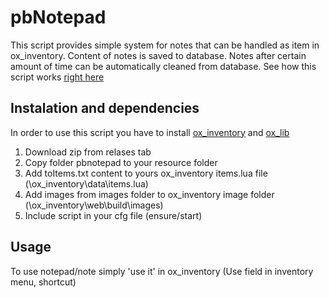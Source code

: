 # pbNotepad
This script provides simple system for notes that can be handled as item in ox_inventory. Content of notes is saved to database. Notes after certain amount of time can be automatically cleaned from database.
See how this script works [right here](https://youtu.be/Rnkqqpwim8Q)
## Instalation and dependencies
In order to use this script you have to install [ox_inventory](https://github.com/overextended/ox_inventory) and [ox_lib](https://github.com/overextended/ox_lib)
1. Download  zip from relases tab
2. Copy folder pbnotepad to your resource folder
3. Add toItems.txt content to yours ox_inventory items.lua file (\ox_inventory\data\items.lua)
4. Add images from images folder to ox_inventory image folder (\ox_inventory\web\build\images)
5. Include script in your cfg file (ensure/start)

## Usage
To use notepad/note simply 'use it' in ox_inventory (Use field in inventory menu, shortcut)
